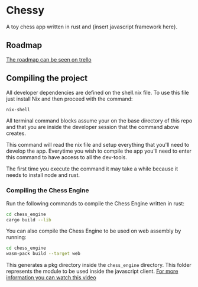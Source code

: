 # Chessy

A toy chess app written in rust and {insert javascript framework here}.

## Roadmap
[The roadmap can be seen on trello](https://trello.com/invite/b/ZL1dRXbG/ATTIec8041a0c595db27db355cca3a4725e139F9AEF9/chessy)

## Compiling the project
All developer dependencies are defined on the shell.nix file. To use this file just install Nix and then proceed with the command:
```bash
nix-shell
``` 

All terminal command blocks assume your on the base directory of this repo and that you are inside the developer session that the command above creates.

This command will read the nix file and setup everything that you'll need to develop the app. Everytime you wish to compile the app you'll need to enter this command to have access to all the dev-tools.

The first time you execute the command it may take a while because it needs to install node and rust.

### Compiling the Chess Engine
Run the following commands to compile the Chess Engine written in rust:
```bash
cd chess_engine
cargo build --lib
```

You can also compile the Chess Engine to be used on web assembly by running:
```bash
cd chess_engine
wasm-pack build --target web
```
This generates a pkg directory inside the `chess_engine` directory. This folder represents the module to be used inside the javascript client. [For more information you can watch this video](https://www.youtube.com/watch?v=nW71Mlbmxt8)
